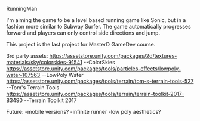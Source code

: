 RunningMan

I'm aiming the game to be a level based running game like Sonic, but in a fashion more similar to Subway Surfer.
The game automatically progresses forward and players can only control side directions and jump.

This project is the last project for MasterD GameDev course.

3rd party assets:
https://assetstore.unity.com/packages/2d/textures-materials/sky/colorskies-91541	--ColorSkies
https://assetstore.unity.com/packages/tools/particles-effects/lowpoly-water-107563	--LowPoly Water
https://assetstore.unity.com/packages/tools/terrain/tom-s-terrain-tools-527			--Tom's Terrain Tools
https://assetstore.unity.com/packages/tools/terrain/terrain-toolkit-2017-83490		--Terrain Toolkit 2017

Future: 
-mobile versions?
-infinite runner
-low poly aesthetics?